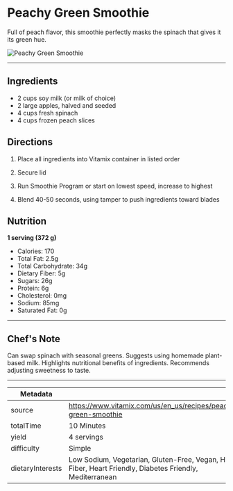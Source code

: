 # Peachy Green Smoothie

Full of peach flavor, this smoothie perfectly masks the spinach that gives it its green hue.

![Peachy Green Smoothie](https://www.vitamix.com/content/dam/vitamix/migration/media/recipe/rcppeachygreensmoothie/images/Peachy_Green_Smoothie_0.jpg)

---

## Ingredients

- 2 cups soy milk (or milk of choice)
- 2 large apples, halved and seeded
- 4 cups fresh spinach
- 4 cups frozen peach slices

## Directions

1. Place all ingredients into Vitamix container in listed order

2. Secure lid

3. Run Smoothie Program or start on lowest speed, increase to highest

4. Blend 40-50 seconds, using tamper to push ingredients toward blades

## Nutrition

**1 serving (372 g)**

- Calories: 170
- Total Fat: 2.5g
- Total Carbohydrate: 34g
- Dietary Fiber: 5g
- Sugars: 26g
- Protein: 6g
- Cholesterol: 0mg
- Sodium: 85mg
- Saturated Fat: 0g

---

## Chef's Note

Can swap spinach with seasonal greens. Suggests using homemade plant-based milk. Highlights nutritional benefits of ingredients. Recommends adjusting sweetness to taste.

---

| Metadata |  |
| --- | --- |
| source | https://www.vitamix.com/us/en_us/recipes/peachy-green-smoothie |
| totalTime | 10 Minutes |
| yield | 4 servings |
| difficulty | Simple |
| dietaryInterests | Low Sodium, Vegetarian, Gluten-Free, Vegan, High Fiber, Heart Friendly, Diabetes Friendly, Mediterranean |
